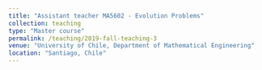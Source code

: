 ```yaml
---
title: "Assistant teacher MA5602 - Evolution Problems"
collection: teaching
type: "Master course"
permalink: /teaching/2019-fall-teaching-3
venue: "University of Chile, Department of Mathematical Engineering"
location: "Santiago, Chile"
---
```


	
